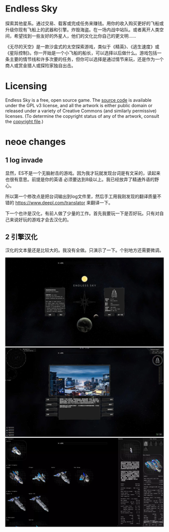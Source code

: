 # Endless Sky
探索其他星系。通过交易、载客或完成任务来赚钱。用你的收入购买更好的飞船或升级你现有飞船上的武器和引擎。炸毁海盗。在一场内战中站队。或者离开人类空间，希望找到一些友好的外星人，他们的文化比你自己的更文明......

《无尽的天空》是一款沙盒式的太空探索游戏，类似于《精英》、《逃生速度》或《星际控制》。你一开始是一个小飞船的船长，可以选择以后做什么。游戏包括一条主要的情节线和许多次要的任务，但你可以选择是通过情节来玩，还是作为一个商人或赏金猎人或探险家独自出击。


# Licensing
Endless Sky is a free, open source game. The [source code](https://github.com/endless-sky/endless-sky/) is available under the GPL v3 license, and all the artwork is either public domain or released under a variety of Creative Commons (and similarly permissive) licenses. (To determine the copyright status of any of the artwork, consult the [copyright file](https://github.com/endless-sky/endless-sky/blob/master/copyright).)

# neoe changes

## 1 log invade
显然，ES不是一个无脑射击的游戏。因为我才玩就发现台词是有文采的，读起来也很有意思。前提是你的英语
必须要达到8级以上。我已经放弃了精通外语的野心。

所以第一个修改点是把台词输出到log文件里，然后手工用我刚发现的翻译质量不错的 https://www.deepl.com/translator 来翻译一下。

下一个也许是汉化，有前人做了少量的工作。首先我要玩一下是否好玩。只有对自己来说好玩的游戏才会去汉化的。

## 2 引擎汉化
汉化的文本量还是比较大的。我没有全做。只演示了一下。个别地方还需要微调。

![ss1](screenshot/lehmeisb_s.webp)
![ss2](screenshot/lehmemyn_s.webp)
![ss3](screenshot/lei3f8ck.webp)

